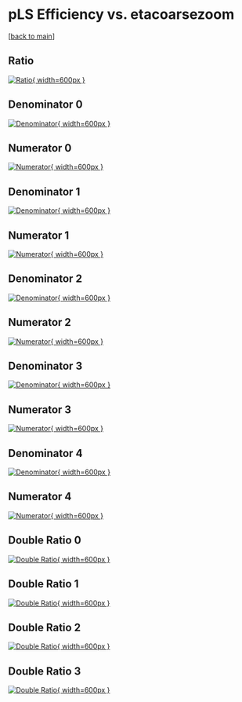 # pLS Efficiency vs. etacoarsezoom

[[back to main](./)]



## Ratio

[![Ratio](../mtv/var/pLS_base_13_0_eff_etacoarsezoom.png){ width=600px }](../mtv/var/pLS_base_13_0_eff_etacoarsezoom.pdf)

## Denominator 0

[![Denominator](../mtv/den/pLS_base_13_0_eff_etacoarsezoom_den0.png){ width=600px }](../mtv/den/pLS_base_13_0_eff_etacoarsezoom_den0.pdf)

## Numerator 0

[![Numerator](../mtv/num/pLS_base_13_0_eff_etacoarsezoom_num0.png){ width=600px }](../mtv/num/pLS_base_13_0_eff_etacoarsezoom_num0.pdf)

## Denominator 1

[![Denominator](../mtv/den/pLS_base_13_0_eff_etacoarsezoom_den1.png){ width=600px }](../mtv/den/pLS_base_13_0_eff_etacoarsezoom_den1.pdf)

## Numerator 1

[![Numerator](../mtv/num/pLS_base_13_0_eff_etacoarsezoom_num1.png){ width=600px }](../mtv/num/pLS_base_13_0_eff_etacoarsezoom_num1.pdf)

## Denominator 2

[![Denominator](../mtv/den/pLS_base_13_0_eff_etacoarsezoom_den2.png){ width=600px }](../mtv/den/pLS_base_13_0_eff_etacoarsezoom_den2.pdf)

## Numerator 2

[![Numerator](../mtv/num/pLS_base_13_0_eff_etacoarsezoom_num2.png){ width=600px }](../mtv/num/pLS_base_13_0_eff_etacoarsezoom_num2.pdf)

## Denominator 3

[![Denominator](../mtv/den/pLS_base_13_0_eff_etacoarsezoom_den3.png){ width=600px }](../mtv/den/pLS_base_13_0_eff_etacoarsezoom_den3.pdf)

## Numerator 3

[![Numerator](../mtv/num/pLS_base_13_0_eff_etacoarsezoom_num3.png){ width=600px }](../mtv/num/pLS_base_13_0_eff_etacoarsezoom_num3.pdf)

## Denominator 4

[![Denominator](../mtv/den/pLS_base_13_0_eff_etacoarsezoom_den4.png){ width=600px }](../mtv/den/pLS_base_13_0_eff_etacoarsezoom_den4.pdf)

## Numerator 4

[![Numerator](../mtv/num/pLS_base_13_0_eff_etacoarsezoom_num4.png){ width=600px }](../mtv/num/pLS_base_13_0_eff_etacoarsezoom_num4.pdf)

## Double Ratio 0

[![Double Ratio](../mtv/ratio/pLS_base_13_0_eff_etacoarsezoom_ratio0.png){ width=600px }](../mtv/ratio/pLS_base_13_0_eff_etacoarsezoom_ratio0.pdf)

## Double Ratio 1

[![Double Ratio](../mtv/ratio/pLS_base_13_0_eff_etacoarsezoom_ratio1.png){ width=600px }](../mtv/ratio/pLS_base_13_0_eff_etacoarsezoom_ratio1.pdf)

## Double Ratio 2

[![Double Ratio](../mtv/ratio/pLS_base_13_0_eff_etacoarsezoom_ratio2.png){ width=600px }](../mtv/ratio/pLS_base_13_0_eff_etacoarsezoom_ratio2.pdf)

## Double Ratio 3

[![Double Ratio](../mtv/ratio/pLS_base_13_0_eff_etacoarsezoom_ratio3.png){ width=600px }](../mtv/ratio/pLS_base_13_0_eff_etacoarsezoom_ratio3.pdf)

